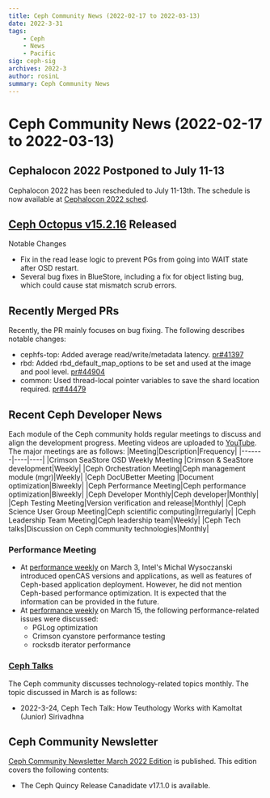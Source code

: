 ```yaml
---
title: Ceph Community News (2022-02-17 to 2022-03-13)
date: 2022-3-31
tags:
    - Ceph
    - News
    - Pacific
sig: ceph-sig
archives: 2022-3
author: rosinL
summary: Ceph Community News
---
```

# Ceph Community News (2022-02-17 to 2022-03-13)
## Cephalocon 2022 Postponed to July 11-13
Cephalocon 2022 has been rescheduled to July 11-13th. The schedule is now available at [Cephalocon 2022 sched](https://ceph2022.sched.com/).
## [Ceph Octopus v15.2.16](https://ceph.com/en/news/blog/2022/v15-2-16-octopus-released/) Released
Notable Changes
- Fix in the read lease logic to prevent PGs from going into WAIT state after OSD restart.
- Several bug fixes in BlueStore, including a fix for object listing bug, which could cause stat mismatch scrub errors.

## Recently Merged PRs
Recently, the PR mainly focuses on bug fixing. The following describes notable changes:
- cephfs-top: Added average read/write/metadata latency. [pr#41397](https://github.com/ceph/ceph/pull/41397)
- rbd: Added rbd_default_map_options to be set and used at the image and pool level. [pr#44904](https://github.com/ceph/ceph/pull/44904)
- common: Used thread-local pointer variables to save the shard location required. [pr#44479](https://github.com/ceph/ceph/pull/44479)
## Recent Ceph Developer News
Each module of the Ceph community holds regular meetings to discuss and align the development progress. Meeting videos are uploaded to [YouTube](https://www.youtube.com/channel/UCno-Fry25FJ7B4RycCxOtfw/videos). The major meetings are as follows:
|Meeting|Description|Frequency|
|-------|----|----|
|Crimson SeaStore OSD Weekly Meeting |Crimson & SeaStore development|Weekly|
|Ceph Orchestration Meeting|Ceph management module (mgr)|Weekly|
|Ceph DocUBetter Meeting |Document optimization|Biweekly|
|Ceph Performance Meeting|Ceph performance optimization|Biweekly|
|Ceph Developer Monthly|Ceph developer|Monthly|
|Ceph Testing Meeting|Version verification and release|Monthly|
|Ceph Science User Group Meeting|Ceph scientific computing|Irregularly|
|Ceph Leadership Team Meeting|Ceph leadership team|Weekly|
|Ceph Tech talks|Discussion on Ceph community technologies|Monthly|

### Performance Meeting
- At [performance weekly](https://www.youtube.com/watch?v=syq_LTg25T4) on March 3, Intel's Michal Wysoczanski introduced openCAS versions and applications, as well as features of Ceph-based application deployment. However, he did not mention Ceph-based performance optimization. It is expected that the information can be provided in the future.
- At [performance weekly](https://www.youtube.com/watch?v=RFYA-0k6QEk) on March 15, the following performance-related issues were discussed:
   - PGLog optimization
   - Crimson cyanstore performance testing
   - rocksdb iterator performance
### [Ceph Talks](https://ceph.io/en/community/tech-talks/)
The Ceph community discusses technology-related topics monthly. The topic discussed in March is as follows:
- 2022-3-24, Ceph Tech Talk: How Teuthology Works with Kamoltat (Junior) Sirivadhna
## Ceph Community Newsletter
[Ceph Community Newsletter March 2022 Edition](https://ceph.com/en/news/blog/2022/newsletter-march/) is published.
This edition covers the following contents:

- The Ceph Quincy Release Canadidate v17.1.0 is available.
